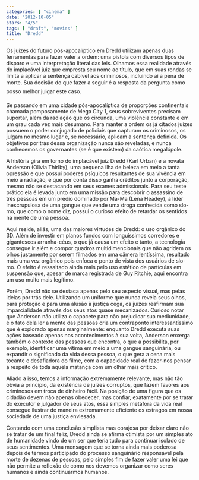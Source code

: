 ```yaml
---
categories: [ "cinema" ]
date: "2012-10-05"
stars: "4/5"
tags: [ "draft", "movies" ]
title: "Dredd"
---
```

Os juízes do futuro pós-apocalíptico em Dredd utilizam apenas duas
ferramentas para fazer valer a ordem: uma pistola com diversos tipos de
disparo e uma interpretação literal das leis. Olhamos essa realidade
através do implacável juiz que empresta seu nome ao título, que em
suas rondas se limita a aplicar a sentença cabível aos criminosos,
incluindo aí a pena de morte. Sua decisão do que fazer a seguir é a
resposta da pergunta como posso melhor julgar este caso.

Se passando em uma cidade pós-apocalíptica de proporções continentais
chamada pomposamente de Mega City 1, seus sobreviventes precisam suportar,
além da radiação que os circunda, uma violência constante e em um
grau cada vez mais desumano. Para manter a ordem os já citados juízes
possuem o poder conjugado de policiais que capturam os criminosos, os
julgam no mesmo lugar e, se necessário, aplicam a sentença definida. Os
objetivos por trás dessa organização nunca são reveladas, e nunca
conhecemos os governantes (se é que existem) da caótica megalópole.

A história gira em torno do implacável juiz Dredd (Karl Urban)
e a novata Anderson (Olivia Thirlby), uma pequena ilha de beleza em
meio a tanta opressão e que possui poderes psíquicos resultantes
de sua vivência em meio à radiação, e que por conta disso ganha
créditos junto à corporação, mesmo não se destacando em seus exames
admissionais. Para seu teste prático ela é levada junto em uma missão
para descobrir o assassino de três pessoas em um prédio dominado por
Ma-Ma (Lena Headey), a líder inescrupulosa de uma gangue que vende uma
droga conhecida como slo-mo, que como o nome diz, possui o curioso efeito
de retardar os sentidos na mente de uma pessoa.

Aqui reside, aliás, uma das maiores virtudes de Dredd: o uso orgânico
do 3D. Além de investir em planos fundos com longuíssimos corredores
e gigantescos arranha-céus, o que já causa um efeito e tanto, a
tecnologia consegue ir além e compor quadros multidimencionais que
não agridem os olhos justamente por serem filmados em uma câmera
lentíssima, resultado mais uma vez orgânico pois enfoca o ponto de
vista dos usuários de slo-mo. O efeito é ressaltado ainda mais pelo uso
estético de partículas em suspensão que, apesar de marca registrada
de Guy Ritchie, aqui encontra um uso muito mais legítimo.

Porém, Dredd não se destaca apenas pelo seu aspecto visual, mas pelas
ideias por trás dele. Utilizando um uniforme que nunca revela seus olhos,
para proteção e para uma alusão à justiça cega, os juízes reafirmam
sua imparcialidade através dos seus atos quase mecanizados. Curioso
notar que Anderson não utiliza o capacete para não prejudicar sua
mediunidade, e o fato dela ler a mente das pessoas cria um contraponto
interessantíssimo que é explorado apenas marginalmente: enquanto Dredd
executa suas ações baseado apenas nos acontecimentos à sua volta,
Anderson enxerga também o contexto das pessoas que encontra, o que a
possibilita, por exemplo, identificar uma vítima em meio a uma gangue
sanguinária, ou expandir o significado da vida dessa pessoa, o que gera
a cena mais tocante e desafiadora do filme, com a capacidade real de
fazer-nos pensar a respeito de toda aquela matança com um olhar mais
crítico.

Aliado a isso, temos a informação extremamente relevante, mas não
tão óbvia a princípio, da existência de juízes corruptos, que
fazem favores aos criminosos em troca de dinheiro fácil. Na posição
de uma figura que os cidadão devem não apenas obedecer, mas confiar,
exatamente por se tratar do executor e julgador de seus atos, essa simples
metáfora da vida real consegue ilustrar de maneira extremamente eficiente
os estragos em nossa sociedade de uma justiça enviesada.

Contando com uma conclusão simplista mas corajosa por deixar claro não
se tratar de um final feliz, Dredd ainda se afirma otimista por um simples
ato de humanidade vindo de um ser que teria tudo para continuar isolado
de seus sentimentos. Uma mensagem que se torna ainda mais poderosa depois
de termos participado do processo sanguinário responsável pela morte
de dezenas de pessoas, pelo simples fim de fazer valer uma lei que não
permite a reflexão de como nos devemos organizar como seres humanos e
ainda continuarmos humanos.

